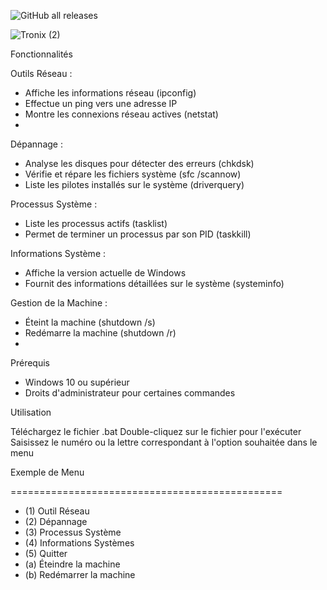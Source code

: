 ![GitHub all releases](https://img.shields.io/github/downloads/Tronix28/Boite-outils/total)



![Tronix (2)](https://github.com/user-attachments/assets/9c8dfeb4-d3e2-4f7c-8b1c-69d9e5caba29)

Fonctionnalités

Outils Réseau :

- Affiche les informations réseau (ipconfig)
- Effectue un ping vers une adresse IP
- Montre les connexions réseau actives (netstat)
- 
Dépannage :

- Analyse les disques pour détecter des erreurs (chkdsk)
- Vérifie et répare les fichiers système (sfc /scannow)
- Liste les pilotes installés sur le système (driverquery)

Processus Système :

- Liste les processus actifs (tasklist)
- Permet de terminer un processus par son PID (taskkill)
  
Informations Système :

- Affiche la version actuelle de Windows
- Fournit des informations détaillées sur le système (systeminfo)

Gestion de la Machine :

- Éteint la machine (shutdown /s)
- Redémarre la machine (shutdown /r)
- 
Prérequis

- Windows 10 ou supérieur
- Droits d'administrateur pour certaines commandes
  
Utilisation

Téléchargez le fichier .bat
Double-cliquez sur le fichier pour l'exécuter
Saisissez le numéro ou la lettre correspondant à l'option souhaitée dans le menu

Exemple de Menu

===============================================
               
- (1) Outil Réseau
- (2) Dépannage
- (3) Processus Système
- (4) Informations Systèmes
- (5) Quitter
- (a) Éteindre la machine
- (b) Redémarrer la machine
